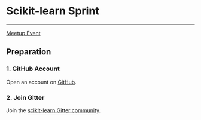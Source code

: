 # Scikit-learn Sprint  
 

---

[Meetup Event](https://www.meetup.com/NYC-Women-in-Machine-Learning-Data-Science/events/237123181/)

## Preparation

### 1.  GitHub Account
Open an account on [GitHub](https://github.com/).

### 2.  Join Gitter
Join the [scikit-learn Gitter community](https://gitter.im/scikit-learn/home).  
